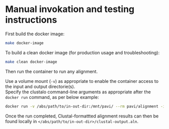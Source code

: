 # Manual invokation and testing instructions
First build the docker image:
```bash
make docker-image
```

To build a clean docker image (for production usage and troubleshooting):
```bash
make clean docker-image
```

Then run the container to run any alignment.

Use a volume mount (`-v`) as appropriate to enable the container access to the input and output directorie(s).  
Specify the clustalo command-line arguments as appropriate after the `docker run` command, as per below example:
```bash
docker run -v /abs/path/to/in-out-dir:/mnt/pavi/ --rm pavi/alignment -i /mnt/pavi/input-seqs.fa -outfmt=clustal -o /mnt/pavi/clustal-output.aln
```
Once the run completed, Clustal-formattted alignment results can then be found locally in `</abs/path/to/in-out-dir>/clustal-output.aln`.
